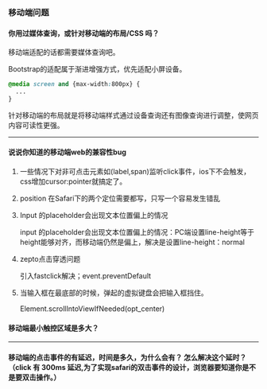 ### 移动端问题



#### 你用过媒体查询，或针对移动端的布局/CSS 吗？

移动端适配的话都需要媒体查询吧。

Bootstrap的适配属于渐进增强方式，优先适配小屏设备。

```css
@media screen and {max-width:800px} {
  ...
}
```

针对移动端的布局就是将移动端样式通过设备查询还有图像查询进行调整，使网页内容可读性更强。

---

#### 说说你知道的移动端web的兼容性bug

1. 一些情况下对非可点击元素如(label,span)监听click事件，ios下不会触发，css增加cursor:pointer就搞定了。

2. position 在Safari下的两个定位需要都写，只写一个容易发生错乱

3. Input 的placeholder会出现文本位置偏上的情况

   input 的placeholder会出现文本位置偏上的情况：PC端设置line-height等于height能够对齐，而移动端仍然是偏上，解决是设置line-height：normal

4. zepto点击穿透问题

   引入fastclick解决；event.preventDefault

5. 当输入框在最底部的时候，弹起的虚拟键盘会把输入框挡住。

   Element.scrollIntoViewIfNeeded(opt_center)

#### 移动端最小触控区域是多大？



------

#### 移动端的点击事件的有延迟，时间是多久，为什么会有？ 怎么解决这个延时？（click 有 300ms 延迟,为了实现safari的双击事件的设计，浏览器要知道你是不是要双击操作。）